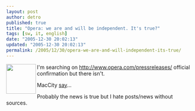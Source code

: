 ```yaml
---
layout: post
author: detro
published: true
title: "Opera: we are and will be independent. It's true?"
tags: [sw, it, english]
date: "2005-12-30 20:02:13"
updated: "2005-12-30 20:02:13"
permalink: /2005/12/30/opera-we-are-and-will-independent-its-true/
---
```


<img width="80" align="left" src="http://www.opera.com/graphics/icons/about_big.gif" />I'm searching on <a target="_blank" href="http://www.opera.com/pressreleases/">http://www.opera.com/pressreleases/</a> official confirmation but there isn't.

MacCity <a target="_blank" href="http://www.macitynet.it/macity/aA23434/index.shtml">say</a>...

Probably the news is true but I hate posts/news without sources.
